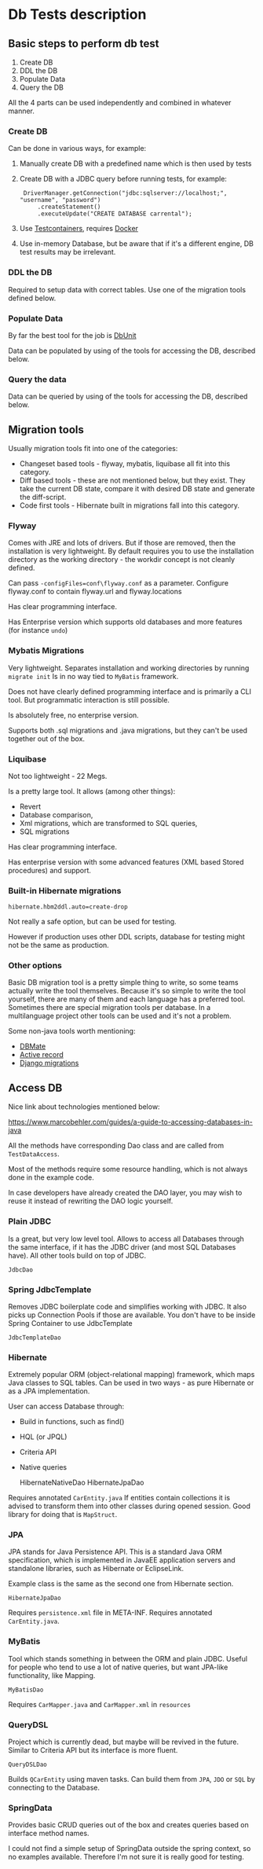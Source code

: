 # Db Tests description

## Basic steps to perform db test

1. Create DB
2. DDL the DB
3. Populate Data
4. Query the DB

All the 4 parts can be used independently and combined in whatever manner.

### Create DB

Can be done in various ways, for example:

1. Manually create DB with a predefined name which is then used by tests
2. Create DB with a JDBC query before running tests, for example:

        DriverManager.getConnection("jdbc:sqlserver://localhost;", "username", "password")
            .createStatement()
            .executeUpdate("CREATE DATABASE carrental");

3. Use [Testcontainers](https://www.testcontainers.org/), requires [Docker](https://www.docker.com/)
4. Use in-memory Database, but be aware that if it's a different engine, DB test results may be irrelevant.

### DDL the DB

Required to setup data with correct tables.
Use one of the migration tools defined below.

### Populate Data

By far the best tool for the job is [DbUnit](http://dbunit.sourceforge.net/)

Data can be populated by using of the tools for accessing the DB, described below.

### Query the data

Data can be queried by using of the tools for accessing the DB, described below.

## Migration tools

Usually migration tools fit into one of the categories:

 - Changeset based tools - flyway, mybatis, liquibase all fit into this category.
 - Diff based tools - these are not mentioned below, but they exist. 
 They take the current DB state, compare it with desired DB state and generate the diff-script.
 - Code first tools - Hibernate built in migrations fall into this category. 

### Flyway

Comes with JRE and lots of drivers. 
But if those are removed, then the installation is very lightweight.
By default requires you to use the installation directory as the working directory - the workdir concept is not cleanly defined.

Can pass `-configFiles=conf\flyway.conf` as a parameter.
Configure flyway.conf to contain flyway.url and flyway.locations

Has clear programming interface.

Has Enterprise version which supports old databases and more features (for instance `undo`)

### Mybatis Migrations

Very lightweight. 
Separates installation and working directories by running `migrate init`
Is in no way tied to `MyBatis` framework.

Does not have clearly defined programming interface and is primarily a CLI tool.
But programmatic interaction is still possible.

Is absolutely free, no enterprise version.

Supports both .sql migrations and .java migrations, but they can't be used together out of the box.

### Liquibase

Not too lightweight - 22 Megs.

Is a pretty large tool. 
It allows (among other things): 

 - Revert
 - Database comparison, 
 - Xml migrations, which are transformed to SQL queries, 
 - SQL migrations
 
Has clear programming interface.
 
Has enterprise version with some advanced features (XML based Stored procedures) and support.

### Built-in Hibernate migrations

    hibernate.hbm2ddl.auto=create-drop
    
Not really a safe option, but can be used for testing.

However if production uses other DDL scripts, database for testing might not be the same as production.

### Other options

Basic DB migration tool is a pretty simple thing to write, so some teams actually write the tool themselves.
Because it's so simple to write the tool yourself, there are many of them and each language has a preferred tool.
Sometimes there are special migration tools per database.
In a multilanguage project other tools can be used and it's not a problem.

Some non-java tools worth mentioning:
 
 - [DBMate](https://github.com/amacneil/dbmate) 
 - [Active record](https://guides.rubyonrails.org/v5.2/active_record_migrations.html)
 - [Django migrations](https://docs.djangoproject.com/en/2.2/topics/migrations/)

## Access DB

Nice link about technologies mentioned below:

https://www.marcobehler.com/guides/a-guide-to-accessing-databases-in-java

All the methods have corresponding Dao class and are called from `TestDataAccess`.

Most of the methods require some resource handling, which is not always done in the example code.

In case developers have already created the DAO layer, you may wish to reuse it instead of rewriting the DAO logic yourself.

### Plain JDBC

Is a great, but very low level tool.
Allows to access all Databases through the same interface, if it has the JDBC driver (and most SQL Databases have).
All other tools build on top of JDBC.

    JdbcDao
    
### Spring JdbcTemplate

Removes JDBC boilerplate code and simplifies working with JDBC.
It also picks up Connection Pools if those are available.
You don't have to be inside Spring Container to use JdbcTemplate

    JdbcTemplateDao
    
### Hibernate

Extremely popular ORM (object-relational mapping) framework, which maps Java classes to SQL tables.
Can be used in two ways - as pure Hibernate or as a JPA implementation.

User can access Database through: 
 
 - Build in functions, such as find()   
 - HQL (or JPQL)
 - Criteria API
 - Native queries 

  
    HibernateNativeDao
    HibernateJpaDao

Requires annotated `CarEntity.java`
If entities contain collections it is advised to transform them into other classes during opened session.
Good library for doing that is `MapStruct`.

### JPA

JPA stands for Java Persistence API.
This is a standard Java ORM specification, which is implemented in JavaEE application servers and standalone libraries,
such as Hibernate or EclipseLink.

Example class is the same as the second one from Hibernate section.
 
    HibernateJpaDao

Requires `persistence.xml` file in META-INF.
Requires annotated `CarEntity.java`. 

### MyBatis

Tool which stands something in between the ORM and plain JDBC.
Useful for people who tend to use a lot of native queries, but want JPA-like functionality, like Mapping.

    MyBatisDao
    
Requires `CarMapper.java` and `CarMapper.xml` in `resources` 
    
### QueryDSL

Project which is currently dead, but maybe will be revived in the future.
Similar to Criteria API but its interface is more fluent.

    QueryDSLDao
    
Builds `QCarEntity` using maven tasks.
Can build them from `JPA`, `JDO` or `SQL` by connecting to the Database.

### SpringData

Provides basic CRUD queries out of the box and creates queries based on interface method names.

I could not find a simple setup of SpringData outside the spring context, so no examples available.
Therefore I'm not sure it is really good for testing.
